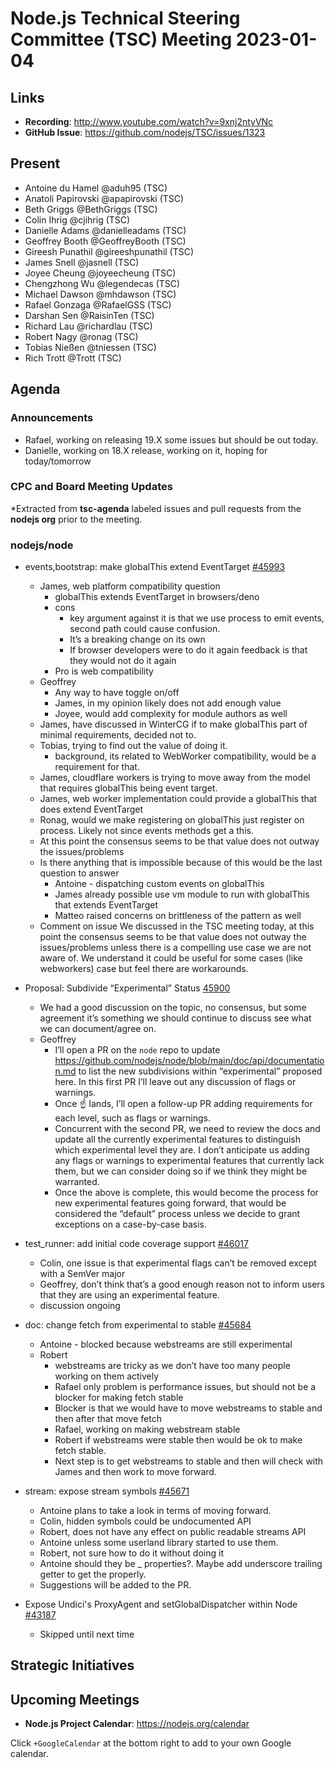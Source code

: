 # Node.js Technical Steering Committee (TSC) Meeting 2023-01-04

## Links

* **Recording**:  <http://www.youtube.com/watch?v=9xnj2ntyVNc>
* **GitHub Issue**: <https://github.com/nodejs/TSC/issues/1323>

## Present

* Antoine du Hamel @aduh95 (TSC)
* Anatoli Papirovski @apapirovski (TSC)
* Beth Griggs @BethGriggs (TSC)
* Colin Ihrig @cjihrig (TSC)
* Danielle Adams @danielleadams (TSC)
* Geoffrey Booth @GeoffreyBooth (TSC)
* Gireesh Punathil @gireeshpunathil (TSC)
* James Snell @jasnell (TSC)
* Joyee Cheung @joyeecheung (TSC)
* Chengzhong Wu @legendecas (TSC)
* Michael Dawson @mhdawson (TSC)
* Rafael Gonzaga @RafaelGSS (TSC)
* Darshan Sen @RaisinTen (TSC)
* Richard Lau @richardlau (TSC)
* Robert Nagy @ronag (TSC)
* Tobias Nießen @tniessen (TSC)
* Rich Trott @Trott (TSC)

## Agenda

### Announcements

* Rafael, working on releasing 19.X some issues but should be out today.
* Danielle, working on 18.X release, working on it, hoping for today/tomorrow

### CPC and Board Meeting Updates

*Extracted from **tsc-agenda** labeled issues and pull requests from the **nodejs org** prior to the meeting.

### nodejs/node

* events,bootstrap: make globalThis extend EventTarget [#45993](https://github.com/nodejs/node/pull/45993)
  * James, web platform compatibility question
    * globalThis extends EventTarget in browsers/deno
    * cons
      * key argument against it is that we use process to emit events, second path could
        cause confusion.
      * It’s a breaking change on its own
      * If browser developers were to do it again feedback is that they would not do it again
    * Pro is web compatibility
  * Geoffrey
    * Any way to have toggle on/off
    * James, in my opinion likely does not add enough value
    * Joyee, would add complexity for module authors as well
  * James, have discussed in WinterCG if to make globalThis part of minimal
    requirements, decided not to.
  * Tobias, trying to find out the value of doing it.
    * background, its related to WebWorker compatibility, would be a requirement for that.
  * James, cloudflare workers is trying to move away from the model that requires globalThis
    being event target.
  * James, web worker implementation could provide a globalThis that does extend EventTarget
  * Ronag, would we make registering on globalThis just register on process. Likely not since
    events methods get a this.
  * At this point the consensus seems to be that value does not outway the issues/problems
  * Is there anything that is impossible because of this would be the last question to answer
    * Antoine - dispatching custom events on globalThis
    * James already possible use vm module to run with globalThis that extends EventTarget
    * Matteo raised concerns on brittleness of the pattern as well
  * Comment on issue
    We discussed in the TSC meeting today, at this point the consensus seems to be that value
    does not outway the issues/problems unless there is a compelling use case we are not aware
    of. We understand it could be useful for some cases (like webworkers) case but feel there are
    workarounds.
  
* Proposal: Subdivide “Experimental” Status [45900](https://github.com/nodejs/node/discussions/45900)
  * We had a good discussion on the topic, no consensus, but some agreement it’s something
    we should continue to discuss see what we can document/agree on.
  * Geoffrey
    * I’ll open a PR on the `node` repo to update
      <https://github.com/nodejs/node/blob/main/doc/api/documentation.md> to list the new
      subdivisions within “experimental” proposed here. In this first PR I’ll leave out any discussion
      of flags or warnings.
    * Once ☝️ lands, I’ll open a follow-up PR adding requirements for each level, such as flags or
      warnings.
    * Concurrent with the second PR, we need to review the docs and update all the currently
      experimental features to distinguish which experimental level they are. I don’t anticipate us
      adding any flags or warnings to experimental features that currently lack them, but we can
      consider doing so if we think they might be warranted.
    * Once the above is complete, this would become the process for new experimental features
      going forward, that would be considered the “default” process unless we decide to grant
      exceptions on a case-by-case basis.

* test_runner: add initial code coverage support [#46017](https://github.com/nodejs/node/pull/46017)
  * Colin, one issue is that experimental flags can’t be removed except with a SemVer major
  * Geoffrey, don’t think that’s a good enough reason not to inform users that they are using an
     experimental feature.
  * discussion ongoing

* doc: change fetch from experimental to stable [#45684](https://github.com/nodejs/node/pull/45684)
  * Antoine - blocked because webstreams are still experimental
  * Robert
    * webstreams are tricky as we don’t have too many people working on them actively
    * Rafael only problem is performance issues, but should not be a blocker for making
       fetch stable
    * Blocker is that we would have to move webstreams to stable and then after that move fetch
    * Rafael, working on making webstream stable
    * Robert if webstreams were stable then would be ok to make fetch stable.
    * Next step is to get webstreams to stable and then will check with James and then work to
        move forward.
        

* stream: expose stream symbols [#45671](https://github.com/nodejs/node/pull/45671)
  * Antoine plans to take a look in terms of moving forward.
  * Colin, hidden symbols could be undocumented API
  * Robert, does not have any effect on public readable streams API
  * Antoine unless some userland library started to use them.
  * Robert, not sure how to do it without doing it
  * Antoine should they be _ properties?.  Maybe add underscore trailing getter to get the properly.
  * Suggestions will be added to the PR.

* Expose Undici's ProxyAgent and setGlobalDispatcher within Node [#43187](https://github.com/nodejs/node/issues/43187)
  * Skipped until next time

## Strategic Initiatives

## Upcoming Meetings

* **Node.js Project Calendar**: <https://nodejs.org/calendar>

Click `+GoogleCalendar` at the bottom right to add to your own Google calendar.
